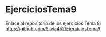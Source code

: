# EjerciciosTema9

Enlace al repositorio de los ejercicios Tema 9: https://github.com/Silvia452/EjerciciosTema9
